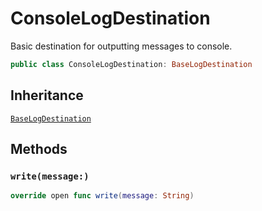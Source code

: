 # ConsoleLogDestination

Basic destination for outputting messages to console.

``` swift
public class ConsoleLogDestination: BaseLogDestination 
```

## Inheritance

[`BaseLogDestination`](/BaseLogDestination)

## Methods

### `write(message:)`

``` swift
override open func write(message: String) 
```
